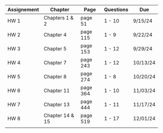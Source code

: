 | Assignement | Chapter | Page | Questions | Due |
| ----------- | ------- | ---- | --------- | --- |
| HW 1 | Chapters 1 & 2 | page 51 | 1 - 10 | 9/15/24 |
| HW 2 | Chapter 4 | page 115 | 1 - 9 | 9/22/24 |
| HW 3 | Chapter 5 | page 153 | 1 - 12 | 9/29/24 |
| HW 4 | Chapter 7 | page 243 | 1 - 12 | 10/13/24 |
| HW 5 | Chapter 8 | page 274 | 1 - 8 | 10/20/24 |
| HW 6 | Chapter 11 | page 364 | 1 - 10 | 11/03/24 |
| HW 7 | Chapter 13 | page 444 | 1 - 11 | 11/17/24 |
| HW 8 | Chapter 14 & 15 | page 519 | 1 - 17 | 12/01/24 |
||||||